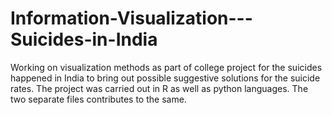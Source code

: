 # Information-Visualization---Suicides-in-India
 Working on visualization methods as part of college project for the suicides happened in India to bring out possible suggestive solutions for the suicide rates.
 The project was carried out in R as well as python languages. The two separate files contributes to the same. 
